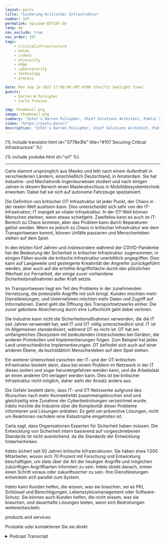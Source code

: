 ```yaml
---
layout: posts
title: "Sicherung Kritischer Infrastruktur"
number: 107
permalink: episode-EDT107-de
lang: de
nav_exclude: true
nav_order: 107
tags:
    - criticalinfrastructure
    - hotms
    - irdeto
    - otsecurity
    - edge
    - cybersecurity
    - technology
    - process

date: Mon Sep 19 2022 17:00:00 GMT-0700 (Pacific Daylight Time)
guests:
    - Darren W Pulsipher
    - Carla Trevino

img: thumbnail.png
image: thumbnail.png
summary: "Intel's Darren Pulsipher, Chief Solutions Architect, Public Sector, und Carla Trevino, Solutions Architect, Irdeto, sprechen über die Bedeutung von Sicherheit in kritischer Infrastruktur."
video: "https://youtu.be/url"
description: "Intel's Darren Pulsipher, Chief Solutions Architect, Public Sector, und Carla Trevino, Solutions Architect, Irdeto, sprechen über die Bedeutung von Sicherheit in kritischer Infrastruktur."
---
```


<div>
{% include transistor.html id="3778e3fa" title="#107 Securing Critical Infrastructure" %}

{% include youtube.html id="url" %}
</div>

---

Carla stammt ursprünglich aus Mexiko und lebt nach einem Aufenthalt in verschiedenen Ländern, einschließlich Deutschland, in Amsterdam. Sie hat Industrie- und Mechatronik-Ingenieurwesen studiert und nach einigen Jahren in diesem Bereich einen Masterabschluss in Mobilitätssystemtechnik erworben. Dabei hat sie sich auf autonome Fahrzeuge spezialisiert.

Die Definition von kritischer OT-Infrastruktur ist jeder Punkt, der Chaos in der realen Welt auslösen kann. Dies unterscheidet sich sehr von der IT-Infrastruktur; IT mangelt an vitaler Infrastruktur. In der OT-Welt können Menschen sterben, wenn etwas schiefgeht. Zweifellos kann es auch im IT-Bereich zu Chaos kommen, aber das Problem kann durch Reparaturen gelöst werden. Wenn es jedoch zu Chaos in kritischer Infrastruktur wie dem Transportwesen kommt, können Unfälle passieren und Menschenleben stehen auf dem Spiel.

In den letzten fünf Jahren und insbesondere während der COVID-Pandemie hat die Bedeutung der Sicherheit in kritischer Infrastruktur zugenommen; in einigen Fällen wurde die kritische Infrastruktur unerbittlich angegriffen. Dies kann auf Langeweile und gesteigerte Kreativität der Angreifer zurückgeführt werden, aber auch auf die erhöhte Angriffsfläche durch den plötzlichen Wechsel zur Fernarbeit, der einige zuvor vorhandene Sicherheitsmaßnahmen außer Kraft setzte.

Im Transportwesen liegt ein Teil des Problems in der zunehmenden Vernetzung, die potenzielle Angriffe mit sich bringt. Kunden möchten mehr Dienstleistungen, und Unternehmen möchten mehr Daten und Zugriff auf Informationen. Damit geht die Öffnung des Transportnetzwerks einher. Die zuvor gebotene Absicherung durch eine Luftschicht geht dabei verloren.

Die Industrie kann nicht die Sicherheitsmaßnahmen verwenden, die die IT seit Jahren verwendet hat, weil IT und OT völlig unterschiedlich sind. IT ist im Allgemeinen standardisiert, während OT es nicht ist. OT hat ein umfangreiches Ökosystem mit bedeutenden Unterschieden bei Geräten, die anderen Protokollen und Implementierungen folgen. Zum Beispiel hat jedes Land unterschiedliche Implementierungen. OT befindet sich auch auf einer anderen Ebene, da buchstäblich Menschenleben auf dem Spiel stehen.

Ein weiterer Unterschied zwischen der IT- und der OT-kritischen Infrastruktur besteht darin, dass bei einem Problem im Netzwerk in der IT dieses isoliert und sogar heruntergefahren werden kann, und die Arbeitslast an einen anderen Ort verlagert werden kann. Dies ist bei kritischer Infrastruktur nicht möglich, daher sieht der Ansatz anders aus.

Die Gefahr besteht darin, dass IT- und OT-Netzwerke aufgrund des Wunsches nach mehr Konnektivität zusammengebrochen sind und gleichzeitig eine Zunahme der Cyberbedrohungen verzeichnet wurde. Irdeto möchte die Industrie über die Komplexität dieser Probleme informieren und Lösungen anbieten. Es geht um präventive Lösungen, nicht um Reaktionen nachdem eine Katastrophe eingetreten ist.

Carla sagt, dass Organisationen Experten für Sicherheit haben müssen. Die Entwicklung von Sicherheit intern basierend auf vorgeschriebenen Standards ist nicht ausreichend, da die Standards der Entwicklung hinterherhinken.

Irdeto sichert seit 50 Jahren kritische Infrastrukturen. Sie haben etwa 1.000 Mitarbeiter, wovon sich 70 Prozent mit Forschung und Entwicklung beschäftigen, um stets über die Art der heutigen Angriffe und möglichen zukünftigen Angriffsarten informiert zu sein. Irdeto strebt danach, immer einen Schritt voraus oder zukunftssicher zu sein. Ihre Dienstleistungen entwickeln sich parallel zum System.

Irdeto kann Kunden helfen, die wissen, was sie brauchen, sei es PKI, Schlüssel und Berechtigungen, Lebenszyklusmanagement oder Software-Schutz. Sie können auch Kunden helfen, die nicht wissen, was sie brauchen, und dauerhafte Lösungen bieten, wenn sich Bedrohungen weiterentwickeln.

products and services.

Produkte oder kontaktieren Sie sie direkt.



<details>
<summary> Podcast Transcript </summary>

<p></p>

</details>

